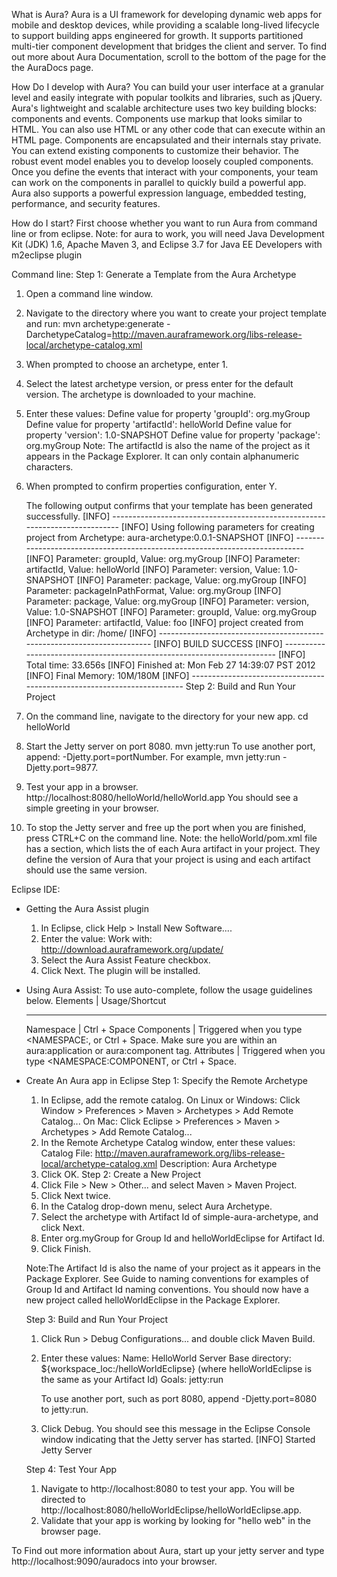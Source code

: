 What is Aura?
   Aura is a UI framework for developing dynamic web apps for mobile and desktop 
 devices, while providing a scalable long-lived lifecycle to support building apps
 engineered for growth. It supports partitioned multi-tier component development 
 that bridges the client and server. To find out more about Aura Documentation, scroll
 to the bottom of the page for the the AuraDocs page. 

How Do I develop with Aura?
   You can build your user interface at a granular level and easily integrate with
 popular toolkits and libraries, such as jQuery. Aura's lightweight and scalable 
 architecture uses two key building blocks: components and events. Components use 
 markup that looks similar to HTML. You can also use HTML or any other code that can
 execute within an HTML page. Components are encapsulated and their internals stay 
 private. You can extend existing components to customize their behavior. 
   The robust event model enables you to develop loosely coupled components. Once 
 you define the events that interact with your components, your team can work on 
 the components in parallel to quickly build a powerful app. Aura also supports 
 a powerful expression language, embedded testing, performance, and security features.

How do I start?
 First choose whether you want to run Aura from command line or from eclipse.
 Note: for aura to work, you will need Java Development Kit (JDK) 1.6, Apache Maven 3, 
       and Eclipse 3.7 for Java EE Developers with m2eclipse plugin

 Command line:
  Step 1: Generate a Template from the Aura Archetype
   1. Open a command line window.
   2. Navigate to the directory where you want to create your project template and run:
       mvn archetype:generate -DarchetypeCatalog=http://maven.auraframework.org/libs-release-local/archetype-catalog.xml
   3. When prompted to choose an archetype, enter 1.
   4. Select the latest archetype version, or press enter for the default version.
       The archetype is downloaded to your machine.
   5. Enter these values:
       Define value for property 'groupId': org.myGroup
       Define value for property 'artifactId': helloWorld
       Define value for property 'version': 1.0-SNAPSHOT
       Define value for property 'package': org.myGroup
       Note: The artifactId is also the name of the project as it appears in the Package
             Explorer. It can only contain alphanumeric characters.
   6. When prompted to confirm properties configuration, enter Y.
 
       The following output confirms that your template has been generated successfully.
        [INFO] ----------------------------------------------------------------------------
        [INFO] Using following parameters for creating project from Archetype: aura-archetype:0.0.1-SNAPSHOT
        [INFO] ----------------------------------------------------------------------------
        [INFO] Parameter: groupId, Value: org.myGroup
        [INFO] Parameter: artifactId, Value: helloWorld
        [INFO] Parameter: version, Value: 1.0-SNAPSHOT
        [INFO] Parameter: package, Value: org.myGroup
        [INFO] Parameter: packageInPathFormat, Value: org.myGroup
        [INFO] Parameter: package, Value: org.myGroup
        [INFO] Parameter: version, Value: 1.0-SNAPSHOT
        [INFO] Parameter: groupId, Value: org.myGroup
        [INFO] Parameter: artifactId, Value: foo
        [INFO] project created from Archetype in dir: /home/<project-path>
        [INFO] ------------------------------------------------------------------------
        [INFO] BUILD SUCCESS
        [INFO] ------------------------------------------------------------------------
        [INFO] Total time: 33.656s
        [INFO] Finished at: Mon Feb 27 14:39:07 PST 2012
        [INFO] Final Memory: 10M/180M
        [INFO] ------------------------------------------------------------------------
  Step 2: Build and Run Your Project
   1. On the command line, navigate to the directory for your new app.
       cd helloWorld
   2. Start the Jetty server on port 8080.
       mvn jetty:run
       To use another port, append: -Djetty.port=portNumber. For example, mvn jetty:run -Djetty.port=9877.
   3. Test your app in a browser.
       http://localhost:8080/helloWorld/helloWorld.app
       You should see a simple greeting in your browser.
   4. To stop the Jetty server and free up the port when you are finished, press CTRL+C on the command line.
   Note: the helloWorld/pom.xml file has a <dependencies> section, which lists the <version> of each Aura 
         artifact in your project. They define the version of Aura that your project is using and each artifact 
         <dependency> should use the same version.

 Eclipse IDE:
  - Getting the Aura Assist plugin
     1. In Eclipse, click Help > Install New Software....
     2. Enter the value:
         Work with: http://download.auraframework.org/update/
     3. Select the Aura Assist Feature checkbox.
     4. Click Next.
         The plugin will be installed.
  - Using Aura Assist:
     To use auto-complete, follow the usage guidelines below.
      Elements	 |  Usage/Shortcut
      ______________________________________________________________________________________________________________________________________
      Namespace	 |  Ctrl + Space
      Components |  Triggered when you type <NAMESPACE:, or Ctrl + Space. Make sure you are within an aura:application or aura:component tag.
      Attributes |  Triggered when you type <NAMESPACE:COMPONENT, or Ctrl + Space.
  - Create An Aura app in Eclipse
     Step 1: Specify the Remote Archetype
      1. In Eclipse, add the remote catalog.
          On Linux or Windows: Click Window > Preferences > Maven > Archetypes > Add Remote Catalog...
          On Mac: Click Eclipse > Preferences > Maven > Archetypes > Add Remote Catalog...
      2. In the Remote Archetype Catalog window, enter these values:
          Catalog File: http://maven.auraframework.org/libs-release-local/archetype-catalog.xml
          Description: Aura Archetype
      3. Click OK.
     Step 2: Create a New Project
      1. Click File > New > Other... and select Maven > Maven Project. 
      2. Click Next twice.
      3. In the Catalog drop-down menu, select Aura Archetype.
      4. Select the archetype with Artifact Id of simple-aura-archetype, and click Next.
      5. Enter org.myGroup for Group Id and helloWorldEclipse for Artifact Id.
      6. Click Finish.

     Note:The Artifact Id is also the name of your project as it appears in the Package Explorer. See Guide to naming 
          conventions for examples of Group Id and Artifact Id naming conventions.
          You should now have a new project called helloWorldEclipse in the Package Explorer.

     Step 3: Build and Run Your Project
      1. Click Run > Debug Configurations... and double click Maven Build.
      2. Enter these values:
          Name: HelloWorld Server
          Base directory: ${workspace_loc:/helloWorldEclipse} (where helloWorldEclipse is the same as your Artifact Id)
          Goals: jetty:run

          To use another port, such as port 8080, append -Djetty.port=8080 to jetty:run.
      3. Click Debug.
          You should see this message in the Eclipse Console window indicating that the Jetty server has started. 
          [INFO] Started Jetty Server

     Step 4: Test Your App
      1. Navigate to http://localhost:8080 to test your app.
          You will be directed to http://localhost:8080/helloWorldEclipse/helloWorldEclipse.app.
      2. Validate that your app is working by looking for "hello web" in the browser page.

To Find out more information about Aura, start up your jetty server and type http://localhost:9090/auradocs into your browser.
